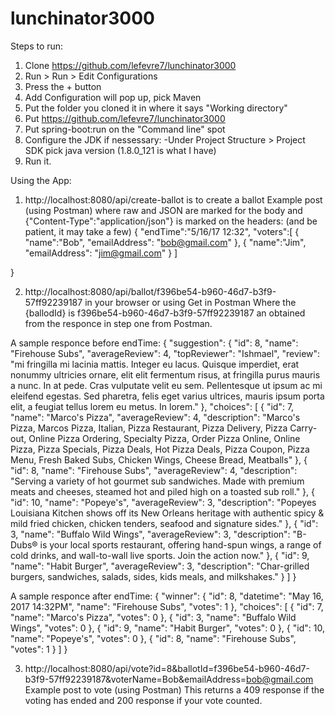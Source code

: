 # lunchinator3000

Steps to run:
1. Clone https://github.com/lefevre7/lunchinator3000
2. Run > Run > Edit Configurations
3. Press the + button
4. Add Configuration will pop up, pick Maven
5. Put the folder you cloned it in where it says "Working directory"
6. Put https://github.com/lefevre7/lunchinator3000
7. Put spring-boot:run on the "Command line" spot
8. Configure the JDK if nessessary:
  -Under Project Structure > Project SDK pick java version (1.8.0_121 is what I have)
9. Run it.

Using the App:
1. http://localhost:8080/api/create-ballot is to create a ballot
Example post (using Postman)
where raw and JSON are marked for the body and {"Content-Type":"application/json"} is marked on the headers:
(and be patient, it may take a few)
{
    "endTime":"5/16/17 12:32",
    "voters":[
        {
           "name":"Bob",
           "emailAddress": "bob@gmail.com"
        },
        {
           "name":"Jim",
           "emailAddress": "jim@gmail.com"
        }
    ]

}

2. http://localhost:8080/api/ballot/f396be54-b960-46d7-b3f9-57ff92239187 in your browser or using Get in Postman
Where the {ballodId} is f396be54-b960-46d7-b3f9-57ff92239187 an obtained from the responce in step one from Postman.

A sample responce before endTime:
{
  "suggestion": {
    "id": 8,
    "name": "Firehouse Subs",
    "averageReview": 4,
    "topReviewer": "Ishmael",
    "review": "mi fringilla mi lacinia mattis. Integer eu lacus. Quisque imperdiet, erat nonummy ultricies ornare, elit elit fermentum risus, at fringilla purus mauris a nunc. In at pede. Cras vulputate velit eu sem. Pellentesque ut ipsum ac mi eleifend egestas. Sed pharetra, felis eget varius ultrices, mauris ipsum porta elit, a feugiat tellus lorem eu metus. In lorem."
  },
  "choices": [
    {
      "id": 7,
      "name": "Marco's Pizza",
      "averageReview": 4,
      "description": "Marco's Pizza, Marcos Pizza, Italian, Pizza Restaurant, Pizza Delivery, Pizza Carry-out, Online Pizza Ordering, Specialty Pizza, Order Pizza Online, Online Pizza, Pizza Specials, Pizza Deals, Hot Pizza Deals, Pizza Coupon, Pizza Menu, Fresh Baked Subs, Chicken Wings, Cheese Bread, Meatballs"
    },
    {
      "id": 8,
      "name": "Firehouse Subs",
      "averageReview": 4,
      "description": "Serving a variety of hot gourmet sub sandwiches. Made with premium meats and cheeses, steamed hot and piled high on a toasted sub roll."
    },
    {
      "id": 10,
      "name": "Popeye's",
      "averageReview": 3,
      "description": "Popeyes Louisiana Kitchen shows off its New Orleans heritage with authentic spicy & mild fried chicken, chicken tenders, seafood and signature sides."
    },
    {
      "id": 3,
      "name": "Buffalo Wild Wings",
      "averageReview": 3,
      "description": "B-Dubs® is your local sports restaurant, offering hand-spun wings, a range of cold drinks, and wall-to-wall live sports. Join the action now."
    },
    {
      "id": 9,
      "name": "Habit Burger",
      "averageReview": 3,
      "description": "Char-grilled burgers, sandwiches, salads, sides, kids meals, and milkshakes."
    }
  ]
}

A sample responce after endTime:
{
  "winner": {
    "id": 8,
    "datetime": "May 16, 2017 14:32PM",
    "name": "Firehouse Subs",
    "votes": 1
  },
  "choices": [
    {
      "id": 7,
      "name": "Marco's Pizza",
      "votes": 0
    },
    {
      "id": 3,
      "name": "Buffalo Wild Wings",
      "votes": 0
    },
    {
      "id": 9,
      "name": "Habit Burger",
      "votes": 0
    },
    {
      "id": 10,
      "name": "Popeye's",
      "votes": 0
    },
    {
      "id": 8,
      "name": "Firehouse Subs",
      "votes": 1
    }
  ]
}

3. http://localhost:8080/api/vote?id=8&ballotId=f396be54-b960-46d7-b3f9-57ff92239187&voterName=Bob&emailAddress=bob@gmail.com
Example post to vote (using Postman)
This returns a 409 response if the voting has ended and 200 response if your vote counted.
